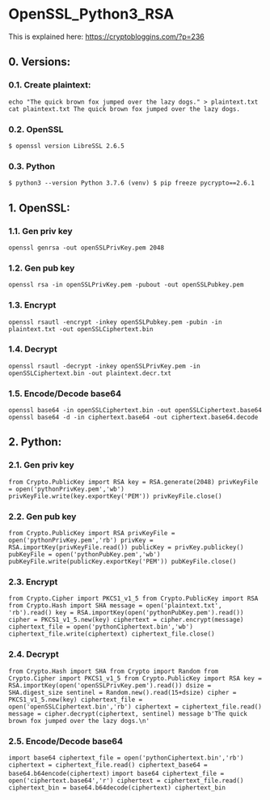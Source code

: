 # OpenSSL_Python3_RSA

This is explained here: https://cryptobloggins.com/?p=236

## 0. Versions:

### 0.1. Create plaintext:
`
echo "The quick brown fox jumped over the lazy dogs." > plaintext.txt
cat plaintext.txt
The quick brown fox jumped over the lazy dogs.
`
### 0.2. OpenSSL
`
$ openssl version
LibreSSL 2.6.5
`
### 0.3. Python
`
$ python3 --version
Python 3.7.6
(venv) $ pip freeze
pycrypto==2.6.1
`

## 1. OpenSSL:

### 1.1. Gen priv key
`
openssl genrsa -out openSSLPrivKey.pem 2048
`
### 1.2. Gen pub key
`
openssl rsa -in openSSLPrivKey.pem -pubout -out openSSLPubkey.pem
`
### 1.3. Encrypt
`
openssl rsautl -encrypt -inkey openSSLPubkey.pem -pubin -in plaintext.txt -out openSSLCiphertext.bin
`
### 1.4. Decrypt
`
openssl rsautl -decrypt -inkey openSSLPrivKey.pem -in openSSLCiphertext.bin -out plaintext.decr.txt
`
### 1.5. Encode/Decode base64
`
openssl base64 -in openSSLCiphertext.bin -out openSSLCiphertext.base64
openssl base64 -d -in ciphertext.base64 -out ciphertext.base64.decode
`

## 2. Python:

### 2.1. Gen priv key
`
from Crypto.PublicKey import RSA
key = RSA.generate(2048)
privKeyFile = open('pythonPrivKey.pem','wb')
privKeyFile.write(key.exportKey('PEM'))
privKeyFile.close()
`
### 2.2. Gen pub key
`
from Crypto.PublicKey import RSA
privKeyFile = open('pythonPrivKey.pem','rb')
privKey = RSA.importKey(privKeyFile.read())
publicKey = privKey.publickey()
pubKeyFile = open('pythonPubKey.pem','wb')
pubKeyFile.write(publicKey.exportKey('PEM'))
pubKeyFile.close()
`
### 2.3. Encrypt
`
from Crypto.Cipher import PKCS1_v1_5
from Crypto.PublicKey import RSA
from Crypto.Hash import SHA
message = open('plaintext.txt', 'rb').read()
key = RSA.importKey(open('pythonPubKey.pem').read())
cipher = PKCS1_v1_5.new(key)
ciphertext = cipher.encrypt(message)
ciphertext_file = open('pythonCiphertext.bin','wb')
ciphertext_file.write(ciphertext)
ciphertext_file.close()
`
### 2.4. Decrypt
`
from Crypto.Hash import SHA
from Crypto import Random
from Crypto.Cipher import PKCS1_v1_5
from Crypto.PublicKey import RSA
key = RSA.importKey(open('openSSLPrivKey.pem').read())
dsize = SHA.digest_size
sentinel = Random.new().read(15+dsize)
cipher = PKCS1_v1_5.new(key)
ciphertext_file = open('openSSLCiphertext.bin','rb')
ciphertext = ciphertext_file.read()
message = cipher.decrypt(ciphertext, sentinel)
message
b'The quick brown fox jumped over the lazy dogs.\n'
`
### 2.5. Encode/Decode base64
`
import base64
ciphertext_file = open('pythonCiphertext.bin','rb')
ciphertext = ciphertext_file.read()
ciphertext_base64 = base64.b64encode(ciphertext)
`
`
import base64
ciphertext_file = open('ciphertext.base64','r')
ciphertext = ciphertext_file.read()
ciphertext_bin = base64.b64decode(ciphertext)
ciphertext_bin
`
